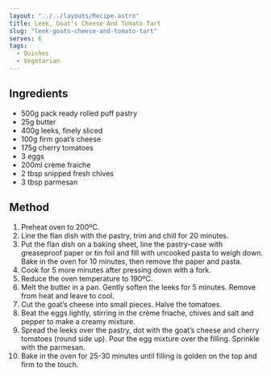 ```yaml
---
layout: "../../layouts/Recipe.astro"
title: Leek, Goat's Cheese And Tomato Tart
slug: "leek-goats-cheese-and-tomato-tart"
serves: 6
tags:
  - Quiches
  - Vegetarian
---
```


## Ingredients

- 500g pack ready rolled puff pastry
- 25g butter
- 400g leeks, finely sliced
- 100g firm goat’s cheese
- 175g cherry tomatoes
- 3 eggs
- 200ml crème fraiche
- 2 tbsp snipped fresh chives
- 3 tbsp parmesan

## Method

1. Preheat oven to 200ºC.
1. Line the flan dish with the pastry, trim and chill for 20 minutes.
1. Put the flan dish on a baking sheet, line the pastry-case with greaseproof paper or tin foil and fill with uncooked pasta to weigh down. Bake in the oven for 10 minutes, then remove the paper and pasta.
1. Cook for 5 more minutes after pressing down with a fork.
1. Reduce the oven temperature to 190ºC.
1. Melt the butter in a pan. Gently soften the leeks for 5 minutes. Remove from heat and leave to cool.
1. Cut the goat’s cheese into small pieces. Halve the tomatoes.
1. Beat the eggs lightly, stirring in the crème friache, chives and salt and pepper to make a creamy mixture.
1. Spread the leeks over the pastry, dot with the goat’s cheese and cherry tomatoes (round side up). Pour the egg mixture over the filling. Sprinkle with the parmesan. 
1. Bake in the oven for 25-30 minutes until filling is golden on the top and firm to the touch.